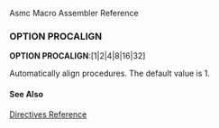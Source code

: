 Asmc Macro Assembler Reference

### OPTION PROCALIGN

**OPTION PROCALIGN**:[1|2|4|8|16|32]

Automatically align procedures. The default value is 1.

#### See Also

[Directives Reference](readme.md)
